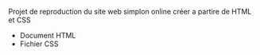 Projet de reproduction du site web simplon online
créer a partire de HTML et CSS
- Document HTML
- Fichier CSS
